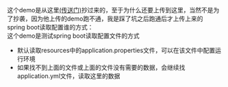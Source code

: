 这个demo是从这里[(传送门)](https://github.com/JeffLi1993/springboot-learning-example)抄过来的，至于为什么还要上传到这里，当然不是为了抄袭，因为他上传的demo跑不通，我是踩了坑之后跑通后才上传上来的<br>
spring boot读取配置谁的方式：<br>
这个demo是测试spring boot读取配置文件的方式<br>
* 默认读取resources中的application.properties文件，可以在该文件中配置运行环境
* 如果找不到上面的文件或上面的文件没有需要的数据，会继续找application.yml文件，读取这里的数据
